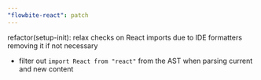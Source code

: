```yaml
---
"flowbite-react": patch
---
```


refactor(setup-init): relax checks on React imports due to IDE formatters removing it if not necessary

- filter out `import React from "react"` from the AST when parsing current and new content

